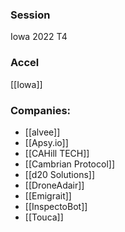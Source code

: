
### Session
Iowa 2022 T4

### Accel
[[Iowa]]

### Companies:
- [[alvee]]
- [[Apsy.io]]
- [[CAHill TECH]]
- [[Cambrian Protocol]]
- [[d20 Solutions]]
- [[DroneAdair]]
- [[Emigrait]]
- [[InspectoBot]]
- [[Touca]]


